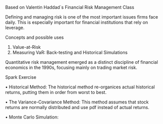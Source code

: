 Based on Valentin Haddad´s Financial Risk Management Class

Defining and managing risk is one of the most important issues firms face daily. This is especially important for financial institutions that rely on leverage.

Concepts and possible uses

1) Value-at-Risk
2) Measuring VaR: Back-testing and Historical Simulations

Quantitative risk management emerged as a distinct discipline of financial economics in the 1990s,
focusing mainly on trading market risk.

Spark Exercise

• Historical Method: The historical method re-organices actual historical returns, putting them in order from worst to best.

• The Variance-Covariance Method: This method assumes that stock returns are normally distributed and use pdf instead of actual returns.

• Monte Carlo Simulation: 
